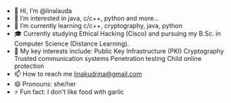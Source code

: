 - 👋 Hi, I’m @linalauda
- 👀 I’m interested in java, c/c++, python and more...
- 🌱 I’m currently learning c/c++, cryptography, java, python
- 🎓 Currently studying Ethical Hacking (Cisco) and pursuing my B.Sc. in Computer Science (Distance Learning).
- 💞️ My key interests include:
Public Key Infrastructure (PKI)
Cryptography
Trusted communication systems
Penetration testing
Child online protection
- 📫 How to reach me linakudrina@gmail.com
- 😄 Pronouns: she/her
- ⚡ Fun fact: I don't like food with garlic

<!---
linalauda/linalauda is a ✨ special ✨ repository because its `README.md` (this file) appears on your GitHub profile.
You can click the Preview link to take a look at your changes.
--->
